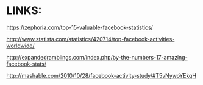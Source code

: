 # LINKS:

https://zephoria.com/top-15-valuable-facebook-statistics/

http://www.statista.com/statistics/420714/top-facebook-activities-worldwide/

http://expandedramblings.com/index.php/by-the-numbers-17-amazing-facebook-stats/

http://mashable.com/2010/10/28/facebook-activity-study/#T5vNywoYEkqH

